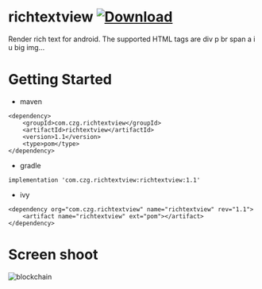 # richtextview [ ![Download](https://api.bintray.com/packages/zung435/richtextview/richtextview/images/download.svg?version=1.1) ](https://bintray.com/zung435/richtextview/richtextview/1.1/link)
Render rich text for android.
The supported HTML tags are div p br span a i u big img...
# Getting Started
- maven
```
<dependency>
	<groupId>com.czg.richtextview</groupId>
	<artifactId>richtextview</artifactId>
	<version>1.1</version>
	<type>pom</type>
</dependency>
```

- gradle
```
implementation 'com.czg.richtextview:richtextview:1.1'
```

- ivy
```
<dependency org="com.czg.richtextview" name="richtextview" rev="1.1">
	<artifact name="richtextview" ext="pom"></artifact>
</dependency>
```
# Screen shoot
![blockchain]("https://github.com/zung/richtextview/blob/main/app/result.png?raw=true" "Screen shoot")
